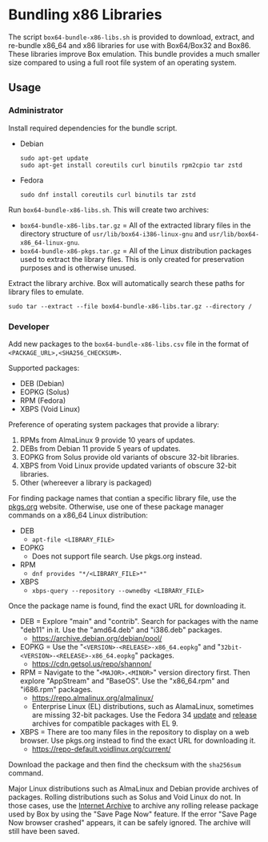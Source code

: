 # Bundling x86 Libraries

The script `box64-bundle-x86-libs.sh` is provided to download, extract, and re-bundle x86_64 and x86 libraries for use with Box64/Box32 and Box86. These libraries improve Box emulation. This bundle provides a much smaller size compared to using a full root file system of an operating system.

## Usage

### Administrator

Install required dependencies for the bundle script.

- Debian
    ```
    sudo apt-get update
    sudo apt-get install coreutils curl binutils rpm2cpio tar zstd
    ```
- Fedora
    ```
    sudo dnf install coreutils curl binutils tar zstd
    ```

Run `box64-bundle-x86-libs.sh`. This will create two archives:
- `box64-bundle-x86-libs.tar.gz` = All of the extracted library files in the directory structure of `usr/lib/box64-i386-linux-gnu` and `usr/lib/box64-x86_64-linux-gnu`.
- `box64-bundle-x86-pkgs.tar.gz` = All of the Linux distribution packages used to extract the library files. This is only created for preservation purposes and is otherwise unused.

Extract the library archive. Box will automatically search these paths for library files to emulate.

```
sudo tar --extract --file box64-bundle-x86-libs.tar.gz --directory /
```

### Developer

Add new packages to the `box64-bundle-x86-libs.csv` file in the format of `<PACKAGE_URL>,<SHA256_CHECKSUM>`.

Supported packages:
- DEB (Debian)
- EOPKG (Solus)
- RPM (Fedora)
- XBPS (Void Linux)

Preference of operating system packages that provide a library:
1. RPMs from AlmaLinux 9 provide 10 years of updates.
2. DEBs from Debian 11 provide 5 years of updates.
3. EOPKG from Solus provide old variants of obscure 32-bit libraries.
4. XBPS from Void Linux provide updated variants of obscure 32-bit libraries.
5. Other (whereever a library is packaged)

For finding package names that contian a specific library file, use the [pkgs.org](https://pkgs.org/) website. Otherwise, use one of these package manager commands on a x86_64 Linux distribution:
- DEB
    - `apt-file <LIBRARY_FILE>`
- EOPKG
    - Does not support file search. Use pkgs.org instead.
- RPM
    - `dnf provides "*/<LIBRARY_FILE>*"`
- XBPS
    - `xbps-query --repository --ownedby <LIBRARY_FILE>`

Once the package name is found, find the exact URL for downloading it.
- DEB = Explore "main" and "contrib". Search for packages with the name "deb11" in it. Use the "amd64.deb" and "i386.deb" packages.
    - https://archive.debian.org/debian/pool/
- EOPKG = Use the "`<VERSION>-<RELEASE>-x86_64.eopkg`" and "`32bit-<VERSION>-<RELEASE>-x86_64.eopkg`" packages.
    - https://cdn.getsol.us/repo/shannon/
- RPM = Navigate to the "`<MAJOR>.<MINOR>`" version directory first. Then explore "AppStream" and "BaseOS". Use the "x86_64.rpm" and "i686.rpm" packages.
    - https://repo.almalinux.org/almalinux/
    - Enterprise Linux (EL) distributions, such as AlamaLinux, sometimes are missing 32-bit packages. Use the Fedora 34 [update](https://archives.fedoraproject.org/pub/archive/fedora/linux/updates/34/Everything/x86_64/Packages/) and [release](https://archives.fedoraproject.org/pub/archive/fedora/linux/releases/34/Everything/x86_64/os/Packages/) archives for compatible packages with EL 9.
- XBPS = There are too many files in the repository to display on a web browser. Use pkgs.org instead to find the exact URL for downloading it.
    - https://repo-default.voidlinux.org/current/

Download the package and then find the checksum with the `sha256sum` command.

Major Linux distributions such as AlmaLinux and Debian provide archives of packages. Rolling distributions such as Solus and Void Linux do not. In those cases, use the [Internet Archive](https://web.archive.org/) to archive any rolling release package used by Box by using the "Save Page Now" feature. If the error "Save Page Now browser crashed" appears, it can be safely ignored. The archive will still have been saved.

